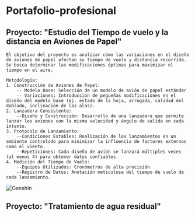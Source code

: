 # Portafolio-profesional
## Proyecto: "Estudio del Tiempo de vuelo y la distancia en Aviones de Papel"

    El objetivo del proyecto es analizar cómo las variaciones en el diseño de aviones de papel afectan su tiempo de vuelo y distancia recorrida. Se busca determinar las modificaciones óptimas para maximizar el tiempo en el aire.  
     
    Metodología:
    1. Construcción de Aviones de Papel:
        -- Modelo Base: Selección de un modelo de avión de papel estándar
        -- Variaciones: Introducción de pequeñas modificaciones en el diseño del modelo base (ej. estado de la hoja, arrugada, calidad del doblado, inclinación de las alas).
    2. Lanzadera Consistente:
        --Diseño y Construcción: Desarrollo de una lanzadera que permite lanzar los aviones con la misma velocidad y ángulo de salida en cada intento.
    3. Protocolo de Lanzamiento:
        --Condiciones Estables: Realización de los lanzamientos en un ambiente controlado para minimizar la influencia de factores externos como el viento.
        --Repeticiones: Cada diseño de avión se lanzará múltiples veces (al menos 4) para obtener datos confiables.
    4. Medición del Tiempo de Vuelo:
        --Equipos Utilizados: Cronómetros de alta precisión
        --Registro de Datos: Anotación meticulosa del tiempo de vuelo de cada lanzamiento.

![Genshin]("/images/imagen.png")

## Proyecto: "Tratamiento de agua residual"